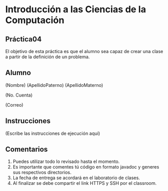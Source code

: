 # Introducción a las Ciencias de la Computación
## Práctica04
El objetivo de esta práctica es que el alumno sea capaz de crear una clase a partir de la
definición de un problema.
## Alumno
(Nombre) (ApellidoPaterno) (ApellidoMaterno)

(No. Cuenta)

(Correo)

## Instrucciones
(Escribe las instrucciones de ejecución aquí)

## Comentarios
1. Puedes utilizar todo lo revisado hasta el momento.
2. Es importante que comentes tú código en formato javadoc y generes sus respectivos directorios.
3. La fecha de entrega se acordará en el laboratorio de clases.
4. Al finalizar se debe compartir el link HTTPS y SSH por el classroom.